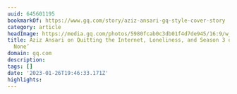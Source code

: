 ```yaml
---
uuid: 645601195
bookmarkOf: https://www.gq.com/story/aziz-ansari-gq-style-cover-story
category: article
headImage: https://media.gq.com/photos/5980fcab0c3db01f4d7de945/16:9/w_1280,c_limit/Aziz-Ansari-GQ-Style-1517-GQ-FEAA04-01.jpg
title: Aziz Ansari on Quitting the Internet, Loneliness, and Season 3 of ‘Master of
  None’
domain: gq.com
description: 
tags: []
date: '2023-01-26T19:46:33.171Z'
highlights: 
---
```



